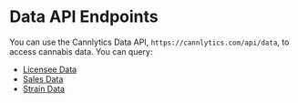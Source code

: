 # Data API Endpoints

You can use the Cannlytics Data API, `https://cannlytics.com/api/data`, to access cannabis data. You can query:

- [Licensee Data](#licensee-data)
- [Sales Data](#sales-data)
- [Strain Data](#strain-data)
